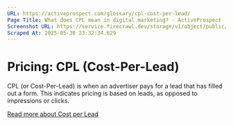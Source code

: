 ```yaml
---
URL: https://activeprospect.com/glossary/cpl-cost-per-lead/
Page Title: What does CPL mean in digital marketing? - ActiveProspect
Screenshot URL: https://service.firecrawl.dev/storage/v1/object/public/media/screenshot-ff340119-2389-443c-996b-bab6e3616c50.png
Scraped At: 2025-05-30 23:32:34.629
---
```

# Pricing: CPL (Cost-Per-Lead)

CPL (or Cost-Per-Lead) is when an advertiser pays for a lead that has filled out a form. This indicates pricing is based on leads, as opposed to impressions or clicks.

[Read more about Cost per Lead](https://activeprospect.com/blog/5-reasons-your-cost-per-lead-campaign-didnt-work/)

